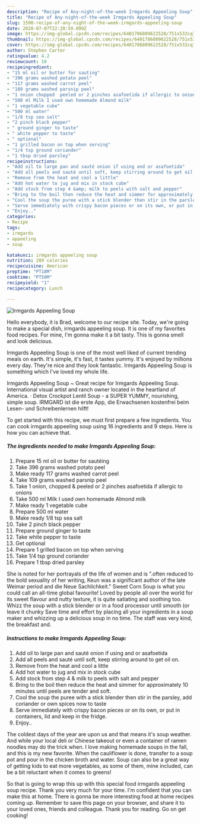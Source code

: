 ```yaml
---
description: "Recipe of Any-night-of-the-week Irmgards Appeeling Soup"
title: "Recipe of Any-night-of-the-week Irmgards Appeeling Soup"
slug: 1590-recipe-of-any-night-of-the-week-irmgards-appeeling-soup
date: 2020-07-07T22:20:59.099Z
image: https://img-global.cpcdn.com/recipes/6401706809622528/751x532cq70/irmgards-appeeling-soup-recipe-main-photo.jpg
thumbnail: https://img-global.cpcdn.com/recipes/6401706809622528/751x532cq70/irmgards-appeeling-soup-recipe-main-photo.jpg
cover: https://img-global.cpcdn.com/recipes/6401706809622528/751x532cq70/irmgards-appeeling-soup-recipe-main-photo.jpg
author: Stephen Carter
ratingvalue: 4.2
reviewcount: 10
recipeingredient:
- "15 ml oil or butter for sauting"
- "396 grams washed potato peel"
- "117 grams washed carrot peel"
- "109 grams washed parsnip peel"
- "1 onion chopped  peeled or 2 pinches asafoetida if allergic to onions"
- "500 ml Milk I used own homemade Almond milk"
- "1 vegetable cube"
- "500 ml water"
- "1/8 tsp sea salt"
- "2 pinch black pepper"
- " ground ginger to taste"
- " white pepper to taste"
- " optional"
- "1 grilled bacon on top when serving"
- "1/4 tsp ground coriander"
- "1 tbsp dried parsley"
recipeinstructions:
- "Add oil to large pan and sauté onion if using and or asafoetida"
- "Add all peels and sauté until soft, keep stirring around to get oil on."
- "Remove from the heat and cool a little"
- "Add hot water to jug and mix in stock cube"
- "Add stock from step 4 &amp; milk to peels with salt and pepper"
- "Bring to the boil then reduce the heat and simmer for approximately 10 minutes until peels are tender and soft."
- "Cool the soup the puree with a stick blender then stir in the parsley, add coriander or own spices now to taste"
- "Serve immediately with crispy bacon pieces or on its own, or put in containers, lid and keep in the fridge."
- "Enjoy.."
categories:
- Recipe
tags:
- irmgards
- appeeling
- soup

katakunci: irmgards appeeling soup 
nutrition: 289 calories
recipecuisine: American
preptime: "PT18M"
cooktime: "PT50M"
recipeyield: "1"
recipecategory: Lunch

---
```



![Irmgards Appeeling Soup](https://img-global.cpcdn.com/recipes/6401706809622528/751x532cq70/irmgards-appeeling-soup-recipe-main-photo.jpg)

Hello everybody, it is Brad, welcome to our recipe site. Today, we're going to make a special dish, irmgards appeeling soup. It is one of my favorites food recipes. For mine, I'm gonna make it a bit tasty. This is gonna smell and look delicious.

Irmgards Appeeling Soup is one of the most well liked of current trending meals on earth. It's simple, it's fast, it tastes yummy. It's enjoyed by millions every day. They're nice and they look fantastic. Irmgards Appeeling Soup is something which I've loved my whole life.

Irmgards Appeeling Soup ~ Great recipe for Irmgards Appeeling Soup. International visual artist and ranch owner located in the heartland of America. · Detox Crockpot Lentil Soup - a SUPER YUMMY, nourishing, simple soup. IRMGARD ist die erste App, die Erwachsenen kostenfrei beim Lesen- und Schreibenlernen hilft!


To get started with this recipe, we must first prepare a few ingredients. You can cook irmgards appeeling soup using 16 ingredients and 9 steps. Here is how you can achieve that.

<!--inarticleads1-->

##### The ingredients needed to make Irmgards Appeeling Soup:

1. Prepare 15 ml oil or butter for sautéing
1. Take 396 grams washed potato peel
1. Make ready 117 grams washed carrot peel
1. Take 109 grams washed parsnip peel
1. Take 1 onion, chopped &amp; peeled or 2 pinches asafoetida if allergic to onions
1. Take 500 ml Milk I used own homemade Almond milk
1. Make ready 1 vegetable cube
1. Prepare 500 ml water
1. Make ready 1/8 tsp sea salt
1. Take 2 pinch black pepper
1. Prepare  ground ginger to taste
1. Take  white pepper to taste
1. Get  optional
1. Prepare 1 grilled bacon on top when serving
1. Take 1/4 tsp ground coriander
1. Prepare 1 tbsp dried parsley


She is noted for her portrayals of the life of women and is &#34;.often reduced to the bold sexuality of her writing, Keun was a significant author of the late Weimar period and die Neue Sachlichkeit.&#34; Sweet Corn Soup is what you could call an all-time global favourite! Loved by people all over the world for its sweet flavour and nutty texture, it is quite satiating and soothing too. Whizz the soup with a stick blender or in a food processor until smooth (or leave it chunky Save time and effort by placing all your ingredients in a soup maker and whizzing up a delicious soup in no time. The staff was very kind, the breakfast and. 

<!--inarticleads2-->

##### Instructions to make Irmgards Appeeling Soup:

1. Add oil to large pan and sauté onion if using and or asafoetida
1. Add all peels and sauté until soft, keep stirring around to get oil on.
1. Remove from the heat and cool a little
1. Add hot water to jug and mix in stock cube
1. Add stock from step 4 &amp; milk to peels with salt and pepper
1. Bring to the boil then reduce the heat and simmer for approximately 10 minutes until peels are tender and soft.
1. Cool the soup the puree with a stick blender then stir in the parsley, add coriander or own spices now to taste
1. Serve immediately with crispy bacon pieces or on its own, or put in containers, lid and keep in the fridge.
1. Enjoy..


The coldest days of the year are upon us and that means it&#39;s soup weather. And while your local deli or Chinese takeout or even a container of ramen noodles may do the trick when. I love making homemade soups in the fall, and this is my new favorite. When the cauliflower is done, transfer to a soup pot and pour in the chicken broth and water. Soup can also be a great way of getting kids to eat more vegetables, as some of them, mine included, can be a bit reluctant when it comes to greens! 

So that is going to wrap this up with this special food irmgards appeeling soup recipe. Thank you very much for your time. I'm confident that you can make this at home. There is gonna be more interesting food at home recipes coming up. Remember to save this page on your browser, and share it to your loved ones, friends and colleague. Thank you for reading. Go on get cooking!
